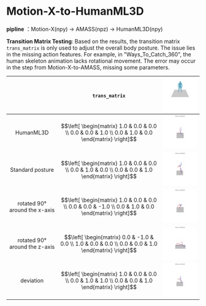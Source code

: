 # Motion-X-to-HumanML3D

**pipline** ：Motion-X(npy) $\rightarrow$ AMASS(npz) $\rightarrow$ HumanML3D(npy)

**Transition Matrix Testing**: Based on the results, the transition matrix `trans_matrix` is only used to adjust the overall body posture. The issue lies in the missing action features. For example, in "Ways_To_Catch_360", the human skeleton animation lacks rotational movement. The error may occur in the step from Motion-X-to-AMASS, missing some parameters.

|                               | `trans_matrix`                                               | ![Ways_To_Catch_SMPL](./Motion-X-to-HumanML3D.assets/Ways_To_Catch_SMPL.gif) |
| :---------------------------: | ------------------------------------------------------------ | ------------------------------------------------------------ |
|           HumanML3D           | $$\left[ \begin{matrix}   1.0 & 0.0 & 0.0 \\   0.0 & 0.0 & 1.0 \\   0.0 & 1.0 & 0.0  \end{matrix}  \right]$$ | ![Ways_To_Catch_360_HML](./Motion-X-to-HumanML3D.assets/Ways_To_Catch_360_HML.gif) |
|       Standard posture        | $$\left[ \begin{matrix}   1.0 & 0.0 & 0.0 \\   0.0 & 1.0 & 0.0 \\   0.0 & 0.0 & 1.0  \end{matrix}  \right]$$ | ![Ways_To_Catch_360_Original](./Motion-X-to-HumanML3D.assets/Ways_To_Catch_360_Original.gif) |
| rotated 90° around the x-axis | $$\left[ \begin{matrix}   1.0 & 0.0 & 0.0 \\   0.0 & 0.0 & -1.0 \\   0.0 & 1.0 & 0.0  \end{matrix}  \right]$$ | ![Ways_To_Catch_360_X90](./Motion-X-to-HumanML3D.assets/Ways_To_Catch_360_X90.gif) |
| rotated 90° around the z-axis | $$\left[ \begin{matrix}   0.0 & -1.0 & 0.0 \\   1.0 & 0.0 & 0.0 \\   0.0 & 0.0 & 1.0  \end{matrix}  \right]$$ | ![Ways_To_Catch_360_Z90](./Motion-X-to-HumanML3D.assets/Ways_To_Catch_360_Z90.gif) |
|           deviation           | $$\left[ \begin{matrix}   1.0 & 0.0 & 0.0 \\   0.0 & 1.0 & 1.0 \\   0.0 & 0.0 & 1.0  \end{matrix}  \right]$$ | ![Ways_To_Catch_360_Deflection](./Motion-X-to-HumanML3D.assets/Ways_To_Catch_360_Deflection.gif) |